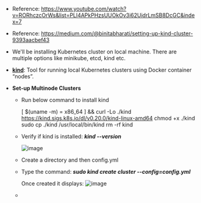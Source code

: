 - Reference: https://www.youtube.com/watch?v=RORhczcOrWs&list=PLl4APkPHzsUUOkOv3i62UidrLmSB8DcGC&index=7
- Reference: https://medium.com/@binitabharati/setting-up-kind-cluster-9393aacbef43

- We'll be installing Kubernetes cluster on local machine. There are multiple options like minikube, etcd, kind etc.

- [**kind**](https://kind.sigs.k8s.io/): Tool for running local Kubernetes clusters using Docker container “nodes”.

- **Set-up Multinode Clusters** 

  - Run below command to install kind

    [ $(uname -m) = x86_64 ] && curl -Lo ./kind https://kind.sigs.k8s.io/dl/v0.20.0/kind-linux-amd64
    chmod +x ./kind
    sudo cp ./kind /usr/local/bin/kind
    rm -rf kind

  - Verify if kind is installed: _**kind --version**_

    ![image](https://github.com/user-attachments/assets/8efc4e55-c369-47f3-9af0-f8579ec579f4)

  - Create a directory and then config.yml

  - Type the command: _**sudo kind create cluster --config=config.yml**_

    Once created it displays:
    ![image](https://github.com/user-attachments/assets/730cd693-28d9-4340-81f0-cec9e60f6077)
    
  -  
